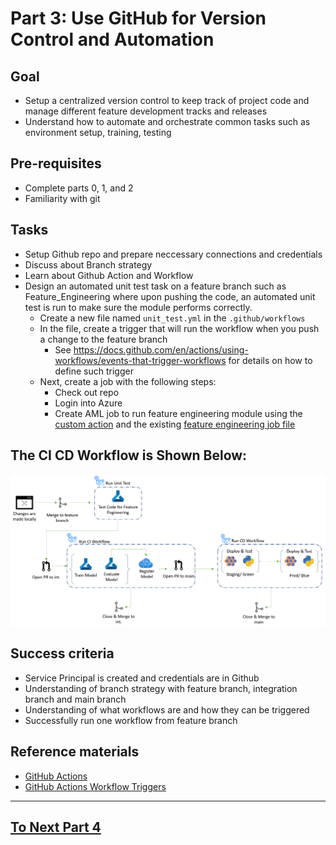 
# Part 3: Use GitHub for Version Control and Automation

## Goal 
- Setup a centralized version control to keep track of project code and manage different feature development tracks and releases
- Understand how to automate and orchestrate common tasks such as environment setup, training, testing 

## Pre-requisites
- Complete parts 0, 1, and 2
- Familiarity with git

## Tasks
- Setup Github repo and prepare neccessary connections and credentials 
- Discuss about Branch strategy
- Learn about Github Action and Workflow
- Design an automated unit test task on a feature branch such as Feature_Engineering where upon pushing the code, an automated unit test is run to make sure the module performs correctly.
    - Create a new file named ```unit_test.yml``` in the ```.github/workflows```
    - In the file, create a trigger that will run the workflow when you push a change to the feature branch
        - See https://docs.github.com/en/actions/using-workflows/events-that-trigger-workflows for details on how to define such trigger
    - Next, create a job with the following steps:
         - Check out repo
         - Login into Azure
         - Create AML job to run feature engineering module using the [custom action](.github/actions/aml-job-create/action.yaml) and the existing [feature engineering job file](src/workshop/core/data_engineering_feature_engineering.yml)

## The CI CD Workflow is Shown Below:
![pipeline](images/part3cicd.png)

## Success criteria
- Service Principal is created and credentials are in Github
- Understanding of branch strategy with feature branch, integration branch and main branch
- Understanding of what workflows are and how they can be triggered
- Successfully run one workflow from feature branch 

## Reference materials
- [GitHub Actions](https://github.com/features/actions)
- [GitHub Actions Workflow Triggers](https://docs.github.com/en/actions/using-workflows/events-that-trigger-workflows)

---

## [To Next Part 4](part_4.md)
